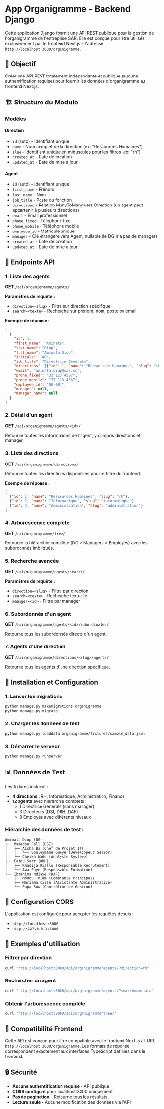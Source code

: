 # App Organigramme - Backend Django

Cette application Django fournit une API REST publique pour la gestion de l'organigramme de l'entreprise SAR. Elle est conçue pour être utilisée exclusivement par le frontend Next.js à l'adresse `http://localhost:3000/organigramme`.

## 🎯 Objectif

Créer une API REST totalement indépendante et publique (aucune authentification requise) pour fournir les données d'organigramme au frontend Next.js.

## 🏗️ Structure du Module

### Modèles

#### Direction
- `id` (auto) - Identifiant unique
- `name` - Nom complet de la direction (ex: "Ressources Humaines")
- `slug` - Identifiant unique en minuscules pour les filtres (ex: "rh")
- `created_at` - Date de création
- `updated_at` - Date de mise à jour

#### Agent
- `id` (auto) - Identifiant unique
- `first_name` - Prénom
- `last_name` - Nom
- `job_title` - Poste ou fonction
- `directions` - Relation ManyToMany vers Direction (un agent peut appartenir à plusieurs directions)
- `email` - Email professionnel
- `phone_fixed` - Téléphone fixe
- `phone_mobile` - Téléphone mobile
- `employee_id` - Matricule unique
- `manager` - Clé étrangère vers Agent, nullable (le DG n'a pas de manager)
- `created_at` - Date de création
- `updated_at` - Date de mise à jour

## 🔗 Endpoints API

### 1. Liste des agents
**GET** `/api/organigramme/agents/`

**Paramètres de requête :**
- `direction=<slug>` - Filtre sur direction spécifique
- `search=<texte>` - Recherche sur prénom, nom, poste ou email

**Exemple de réponse :**
```json
[
  {
    "id": 1,
    "first_name": "Aminata",
    "last_name": "Diop",
    "full_name": "Aminata Diop",
    "initials": "AD",
    "job_title": "Directrice Générale",
    "directions": [{"id": 1, "name": "Ressources Humaines", "slug": "rh"}],
    "email": "aminata.diop@sar.sn",
    "phone_fixed": "33 123 4567",
    "phone_mobile": "77 123 4567",
    "employee_id": "DG-001",
    "manager": null,
    "manager_name": null
  }
]
```

### 2. Détail d'un agent
**GET** `/api/organigramme/agents/<id>/`

Retourne toutes les informations de l'agent, y compris directions et manager.

### 3. Liste des directions
**GET** `/api/organigramme/directions/`

Retourne toutes les directions disponibles pour le filtre du frontend.

**Exemple de réponse :**
```json
[
  {"id": 1, "name": "Ressources Humaines", "slug": "rh"},
  {"id": 2, "name": "Informatique", "slug": "informatique"},
  {"id": 3, "name": "Administration", "slug": "administration"}
]
```

### 4. Arborescence complète
**GET** `/api/organigramme/tree/`

Retourne la hiérarchie complète (DG > Managers > Employés) avec les subordonnés imbriqués.

### 5. Recherche avancée
**GET** `/api/organigramme/agents/search/`

**Paramètres de requête :**
- `direction=<slug>` - Filtre par direction
- `search=<texte>` - Recherche textuelle
- `manager=<id>` - Filtre par manager

### 6. Subordonnés d'un agent
**GET** `/api/organigramme/agents/<id>/subordinates/`

Retourne tous les subordonnés directs d'un agent.

### 7. Agents d'une direction
**GET** `/api/organigramme/directions/<slug>/agents/`

Retourne tous les agents d'une direction spécifique.

## 🚀 Installation et Configuration

### 1. Lancer les migrations
```bash
python manage.py makemigrations organigramme
python manage.py migrate
```

### 2. Charger les données de test
```bash
python manage.py loaddata organigramme/fixtures/sample_data.json
```

### 3. Démarrer le serveur
```bash
python manage.py runserver
```

## 📊 Données de Test

Les fixtures incluent :
- **4 directions** : RH, Informatique, Administration, Finance
- **12 agents** avec hiérarchie complète :
  - 1 Directrice Générale (sans manager)
  - 3 Directeurs (DSI, DRH, DAF)
  - 8 Employés avec différents niveaux

### Hiérarchie des données de test :
```
Aminata Diop (DG)
├── Mamadou Fall (DSI)
│   ├── Aïcha Ba (Chef de Projet IT)
│   │   └── Souleymane Gueye (Développeur Senior)
│   └── Cheikh Wade (Analyste Système)
├── Fatou Sarr (DRH)
│   ├── Khadija Diallo (Responsable Recrutement)
│   └── Awa Faye (Responsable Formation)
└── Ibrahima Ndiaye (DAF)
    ├── Modou Thiam (Comptable Principal)
    ├── Mariama Cissé (Assistante Administrative)
    └── Papa Sow (Contrôleur de Gestion)
```

## 🔧 Configuration CORS

L'application est configurée pour accepter les requêtes depuis :
- `http://localhost:3000`
- `http://127.0.0.1:3000`

## 📝 Exemples d'utilisation

### Filtrer par direction
```bash
curl "http://localhost:8000/api/organigramme/agents/?direction=rh"
```

### Rechercher un agent
```bash
curl "http://localhost:8000/api/organigramme/agents/?search=aminata"
```

### Obtenir l'arborescence complète
```bash
curl "http://localhost:8000/api/organigramme/tree/"
```

## 🎯 Compatibilité Frontend

Cette API est conçue pour être compatible avec le frontend Next.js à l'URL `http://localhost:3000/organigramme`. Les formats de réponse correspondent exactement aux interfaces TypeScript définies dans le frontend.

## 🔒 Sécurité

- **Aucune authentification requise** - API publique
- **CORS configuré** pour localhost:3000 uniquement
- **Pas de pagination** - Retourne tous les résultats
- **Lecture seule** - Aucune modification des données via l'API





